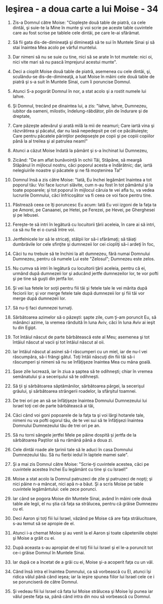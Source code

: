 # Ie&#351;irea - a doua carte a lui Moise - 34

1. Zis-a Domnul către Moise: "Ciopleşte două table de piatră, ca cele dintâi, şi suie-te la Mine în munte şi voi scrie pe aceste table cuvintele care au fost scrise pe tablele cele dintâi, pe care le-ai sfărâmat. 

2. Să fii gata dis-de-dimineaţă şi dimineaţă să te sui în Muntele Sinai şi să stai înaintea Mea acolo pe vârful muntelui. 

3. Dar nimeni să nu se suie cu tine, nici să se arate în tot muntele: nici oi, nici vite mari să nu pască împrejurul acestui munte". 

4. Deci a cioplit Moise două table de piatră, asemenea cu cele dintâi, şi, sculându-se dis-de-dimineaţă, a luat Moise în mâini cele două table de piatră şi s-a suit în Muntele Sinai, cum îi poruncise Domnul. 

5. Atunci S-a pogorât Domnul în nor, a stat acolo şi a rostit numele lui Iahve. 

6. Şi Domnul, trecând pe dinaintea lui, a zis: "Iahve, Iahve, Dumnezeu, iubitor da oameni, milostiv, îndelung-răbdător, plin de îndurare şi de dreptate, 

7. Care păzeşte adevărul şi arată milă la mii de neamuri; Care iartă vina şi răzvrătirea şi păcatul, dar nu lasă nepedepsit pe cel ce păcătuieşte; Care pentru păcatele părinţilor pedepseşte pe copii şi pe copiii copiilor până la al treilea şi al patrulea neam!" 

8. Atunci a căzut Moise îndată la pământ şi s-a închinat lui Dumnezeu, 

9. Zicând: "De am aflat bunăvoinţă în ochii Tăi, Stăpâne, să meargă Stăpânul în mijlocul nostru, căci poporul acesta e îndărătnic; dar, iartă nelegiuirile noastre şi păcatele şi ne fă moştenirea Ta!" 

10. Domnul însă a zis către Moise: "Iată, Eu închei legământ înaintea a tot poporul tău: Voi face lucruri slăvite, cum n-au fost în tot pământul şi la toate popoarele; şi tot poporul în mijlocul căruia te vei afla tu, va vedea lucrurile Domnului, căci înfricoşător va fi ceea ce voi face pentru tine. 

11. Păstrează ceea ce îţi poruncesc Eu acum: Iată Eu voi izgoni de la faţa ta pe Amorei, pe Canaanei, pe Hetei, pe Ferezei, pe Hevei, pe Gherghesei şi pe Iebusei. 

12. Fereşte-te să intri în legătură cu locuitorii ţării aceleia, în care ai să intri, ca să nu fie ei o cursă între voi. 

13. Jertfelnicele lor să le stricaţi, stâlpii lor să-i sfărâmaţi; să tăiaţi dumbrăvile lor cele sfinţite şi dumnezeii lor cei ciopliţi să-i ardeţi în foc, 

14. Căci tu nu trebuie să te închini la alt dumnezeu, fără numai Domnului Dumnezeu, pentru că numele Lui este "Zelosul"; Dumnezeu este zelos. 

15. Nu cumva să intri în legătură cu locuitorii ţării aceleia, pentru că ei, urmând după dumnezeii lor şi aducând jertfe dumnezeilor lor, te vor pofti şi pe tine să guşti din jertfa lor. 

16. Şi vei lua fetele lor soţii pentru fiii tăi şi fetele tale le vei mărita după feciorii lor; şi vor merge fetele tale după dumnezeii lor şi fiii tăi vor merge după dumnezeii lor. 

17. Să nu-ţi faci dumnezei turnaţi. 

18. Sărbătoarea azimelor să o păzeşti: şapte zile, cum ţi-am poruncit Eu, să mănânci azime, la vremea rânduită în luna Aviv, căci în luna Aviv ai ieşit tu din Egipt. 

19. Tot întâiul născut de parte bărbătească este al Meu; asemenea şi tot întâiul născut al vacii şi tot întâiul născut al oii. 

20. Iar întâiul născut al asinei să-l răscumperi cu un miel, iar de nu-l vei răscumpăra, să-i frângi gâtul. Toţi întâii născuţi din fiii tăi să-i răscumperi şi nimeni să nu se înfăţişeze înaintea Mea cu mâna goală. 

21. Şase zile lucrează, iar în ziua a şaptea să te odihneşti; chiar în vremea semănatului şi a secerişului să te odihneşti. 

22. Să ţii şi sărbătoarea săptămânilor, sărbătoarea pârgei, la secerişul grâului, şi sărbătoarea strângerii roadelor, la sfârşitul toamnei. 

23. De trei ori pe an să se înfăţişeze înaintea Domnului Dumnezeului lui Israel toţi cei de parte bărbătească ai tăi, 

24. Căci când voi goni popoarele de la faţa ta şi voi lărgi hotarele tale, nimeni nu va pofti ogorul tău, de te vei sui să te înfăţişezi înaintea Domnului Dumnezeului tău de trei ori pe an. 

25. Să nu torni sângele jertfei Mele pe pâine dospită şi jertfa de la sărbătoarea Paştilor să nu rămână până a doua zi. 

26. Cele dintâi roade ale ţarinii tale să le aduci în casa Domnului Dumnezeului tău. Să nu fierbi iedul în laptele mamei sale". 

27. Şi a mai zis Domnul către Moise: "Scrie-ţi cuvintele acestea, căci pe cuvintele acestea închei Eu legământ cu tine şi cu Israel!" 

28. Moise a stat acolo la Domnul patruzeci de zile şi patruzeci de nopţi; şi nici pâine n-a mâncat, nici apă n-a băut. Şi a scris Moise pe table cuvintele legământului: cele zece porunci. 

29. Iar când se pogora Moise din Muntele Sinai, având în mâini cele două table ale legii, el nu ştia că faţa sa strălucea, pentru că grăise Dumnezeu cu el. 

30. Deci Aaron şi toţi fiii lui Israel, văzând pe Moise că are faţa strălucitoare, s-au temut să se apropie de el. 

31. Atunci i-a chemat Moise şi au venit la el Aaron şi toate căpeteniile obştei şi Moise a grăit cu ei. 

32. După aceasta s-au apropiat de el toţi fiii lui Israel şi el le-a poruncit tot ce-i grăise Domnul în Muntele Sinai. 

33. Iar după ce a încetat de a grăi cu ei, Moise şi-a acoperit faţa cu un văl. 

34. Când însă intra el înaintea Domnului, ca să vorbească cu El, atunci îşi ridica vălul până când ieşea; iar la ieşire spunea fiilor lui Israel cele ce i se porunciseră de către Domnul. 

35. Şi vedeau fiii lui Israel că fata lui Moise strălucea şi Moise îşi punea iar vălul peste faţa sa, până când intra din nou să vorbească cu Domnul. 

